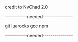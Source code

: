 credit to NvChad 2.0

-----------needed---------------

git
luarocks
gcc
npm

-----------needed---------------

